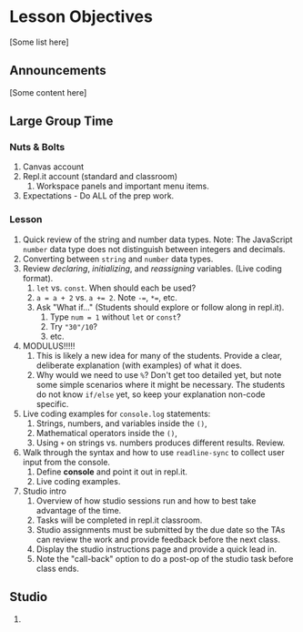# Lesson Objectives
[Some list here]

## Announcements
[Some content here]

## Large Group Time
### Nuts & Bolts
1. Canvas account
1. Repl.it account (standard and classroom)
   1. Workspace panels and important menu items.
1. Expectations - Do ALL of the prep work.

### Lesson
1. Quick review of the string and number data types.  Note: The JavaScript ``number`` data type does not distinguish between integers and decimals.
1. Converting between ``string`` and ``number`` data types.
1. Review *declaring*, *initializing*, and *reassigning* variables. (Live coding format).
   1. ``let`` vs. ``const``. When should each be used?
   1. ``a = a + 2`` vs. ``a += 2``. Note ``-=``, ``*=``, etc.
   1. Ask "What if..." (Students should explore or follow along in repl.it).
      1. Type ``num = 1`` without ``let`` or ``const``?
      1. Try ``"30"/10``?
      1. etc.
1. MODULUS!!!!!
   1. This is likely a new idea for many of the students. Provide a clear, deliberate explanation (with examples) of what it does.
   1. Why would we need to use ``%``? Don't get too detailed yet, but note some simple scenarios where it might be necessary. The students do not know ``if/else`` yet, so keep your explanation non-code specific.
1. Live coding examples for ``console.log`` statements:
   1. Strings, numbers, and variables inside the ``()``,
   1. Mathematical operators inside the ``()``,
   1. Using ``+`` on strings vs. numbers produces different results. Review.
1. Walk through the syntax and how to use ``readline-sync`` to collect user input from the console.
   1. Define **console** and point it out in repl.it.
   1. Live coding examples.
1. Studio intro
   1. Overview of how studio sessions run and how to best take advantage of the time.
   1. Tasks will be completed in repl.it classroom.
   1. Studio assignments must be submitted by the due date so the TAs can review the work and provide feedback before the next class.
   1. Display the studio instructions page and provide a quick lead in.
   1. Note the "call-back" option to do a post-op of the studio task before class ends.

## Studio
1. 